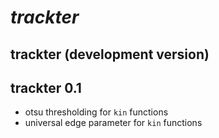 
<!-- README.md is generated from README.Rmd. Please edit that file -->

# *trackter*

## trackter (development version)
  

## trackter 0.1

  - otsu thresholding for `kin` functions
  - universal edge parameter for `kin` functions
